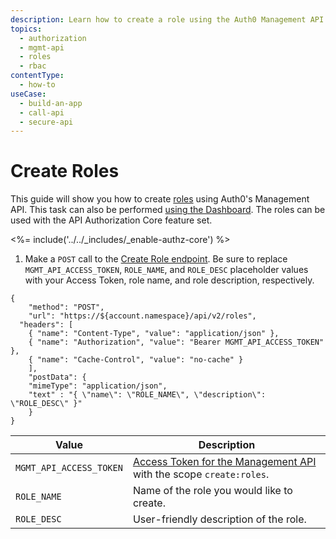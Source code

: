 ```yaml
---
description: Learn how to create a role using the Auth0 Management API. For use with Auth0's API Authorization Core feature set.
topics:
  - authorization
  - mgmt-api
  - roles
  - rbac
contentType: 
  - how-to
useCase:
  - build-an-app
  - call-api
  - secure-api
---
```

# Create Roles

This guide will show you how to create [roles](/authorization/concepts/rbac) using Auth0's Management API. This task can also be performed [using the Dashboard](/authorization/guides/dashboard/create-roles). The roles can be used with the API Authorization Core feature set.

<%= include('../../_includes/_enable-authz-core') %>

1. Make a `POST` call to the [Create Role endpoint](/api/management/v2#!/roles/post_role). Be sure to replace `MGMT_API_ACCESS_TOKEN`, `ROLE_NAME`, and `ROLE_DESC` placeholder values with your Access Token, role name, and role description, respectively.

```har
{
	"method": "POST",
	"url": "https://${account.namespace}/api/v2/roles",
  "headers": [
  	{ "name": "Content-Type", "value": "application/json" },
  	{ "name": "Authorization", "value": "Bearer MGMT_API_ACCESS_TOKEN" },
  	{ "name": "Cache-Control", "value": "no-cache" }
	],
	"postData": {
    "mimeType": "application/json",
    "text" : "{ \"name\": \"ROLE_NAME\", \"description\": \"ROLE_DESC\" }"
	}
}
```

| **Value** | **Description** |
| - | - |
| `MGMT_API_ACCESS_TOKEN`  | [Access Token for the Management API](/api/management/v2/tokens) with the scope `create:roles`. |
| `ROLE_NAME` | Name of the role you would like to create. |
| `ROLE_DESC` | User-friendly description of the role. |